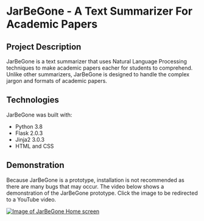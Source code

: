 # JarBeGone - A Text Summarizer For Academic Papers

## Project Description

JarBeGone is a text summarizer that uses Natural Language Processing techniques to make academic papers eacher for students to comprehend. Unlike other summarizers, JarBeGone is designed to handle the complex jargon and formats of academic papers.

## Technologies

JarBeGone was built with:
- Python 3.8
- Flask 2.0.3
- Jinja2 3.0.3
- HTML and CSS
  

## Demonstration

Because JarBeGone is a prototype, installation is not recommended as there are many bugs that may occur. The video below shows a demonstration of the JarBeGone prototype.
Click the image to be redirected to a YouTube video.

[![Image of JarBeGone Home screen](http://img.youtube.com/vi/5C65vyYi93Y/0.jpg)](http://www.youtube.com/watch?v=5C65vyYi93Y)



